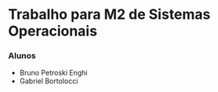 # Trabalho para M2 de Sistemas Operacionais 

### Alunos
- Bruno Petroski Enghi
- Gabriel Bortolocci